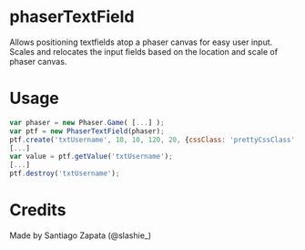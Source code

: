 # phaserTextField
Allows positioning textfields atop a phaser canvas for easy user input.
Scales and relocates the input fields based on the location and scale of phaser canvas.

# Usage
```javascript
var phaser = new Phaser.Game( [...] );
var ptf = new PhaserTextField(phaser);
ptf.create('txtUsername', 10, 10, 120, 20, {cssClass: 'prettyCssClass', type: 'text'}); // x, y, width, height
[...]
var value = ptf.getValue('txtUsername');
[...]
ptf.destroy('txtUsername');
```

# Credits
Made by Santiago Zapata (@slashie_)
